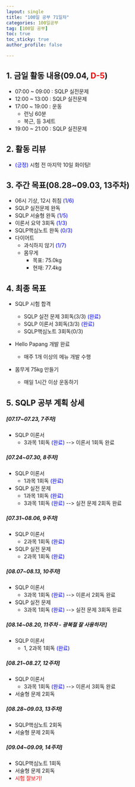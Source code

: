 ```yaml
---
layout: single
title: "100일 공부 71일차"
categories: 100일공부
tag: [100일 공부]
toc: true
toc_sticky: true
author_profile: false

---
```


## 1. 금일 활동 내용(09.04, <span style = "color:red">D-5</span>)

* 07:00 ~ 09:00 : SQLP 실전문제
* 12:00 ~ 13:00 : SQLP 실전문제
* 17:00 ~ 19:00 : 운동
  * 런닝 60분
  * 복근, 등 3세트
* 19:00 ~ 21:00 : SQLP 실전문제



## 2. 활동 리뷰

* <span style = "color:blue">(긍정)</span> 시험 전 마지막 10일 화이팅! 



##  3. 주간 목표(08.28~09.03, 13주차)

* 06시 기상, 12시 취침 <span style = "color:blue">(1/6)</span>
* SQLP 실전문제 완독
* SQLP 서술형 완독 <span style = "color:blue">(1/5)</span>
* 이론서 요약 3회독 <span style = "color:blue">(1/3)</span>
* SQLP핵심노트 완독 <span style = "color:blue">(0/3)</span>
* 다이어트
  * 과식하지 않기 <span style = "color:blue">(1/7)</span>
  * 몸무게
    * 목표: 75.0kg
    * 현재: 77.4kg



## 4. 최종 목표

* SQLP 시험 합격
  * SQLP 실전 문제 3회독(3/3) <span style = "color:blue">(완료)</span>
  * SQLP 이론서 3회독(3/3) <span style = "color:blue">(완료)</span>
  * SQLP핵심노트 3회독(0/3)
* Hello Papang 개발 완료
  * 매주 1개 이상의 메뉴 개발 수행

* 몸무게 75kg 만들기
  * 매일 1시간 이상 운동하기



## 5. SQLP 공부 계획 상세

##### [07.17~07.23, 7주차]

* SQLP 이론서 
  * 3과목 1회독 <span style = "color:blue">(완료)</span> --> 이론서 1회독 완료

##### [07.24~07.30, 8주차]

* SQLP 이론서
  * 1과목 1회독 <span style = "color:blue">(완료)</span>
* SQLP 실전 문제
  * 1과목 1회독 <span style = "color:blue">(완료)</span>
  * 3과목 1회독 <span style = "color:blue">(완료)</span>  --> 실전 문제 2회독 완료

##### [07.31~08.06, 9주차]

* SQLP 이론서 
  * 2과목 1회독 <span style = "color:blue">(완료)</span>
* SQLP 실전 문제
  * 2과목 1회독 <span style = "color:blue">(완료)</span>

##### [08.07~08.13, 10주차]

* SQLP 이론서 
  * 3과목 1회독 <span style = "color:blue">(완료)</span> --> 이론서 2회독 완료
* SQLP 실전 문제
  * 3과목 1회독 <span style = "color:blue">(완료)</span> --> 실전 문제 3회독 완료

##### [08.14~08.20, 11주차 - 광복절 잘 사용하자!]

* SQLP 이론서 
  * 1, 2과목 1회독 <span style = "color:blue">(완료)</span>

##### [08.21~08.27, 12주차]

* SQLP 이론서 
  * 3과목 1회독 <span style = "color:blue">(완료)</span> --> 이론서 3회독 완료
* 서술형 문제 2회독

##### [08.28~09.03, 13주차]

* SQLP핵심노트 2회독
* 서술형 문제 2회독

##### [09.04~09.09, 14주차]

* SQLP핵심노트 1회독
* 서술형 문제 2회독
* <span style = "color:red">시험 잘보기!</span>
